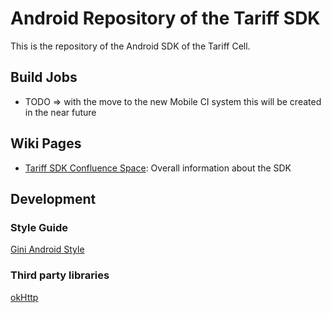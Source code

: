 # Android Repository of the Tariff SDK
This is the repository of the Android SDK of the Tariff Cell.

## <a name="build_jobs"/>Build Jobs
* TODO => with the move to the new Mobile CI system this will be created in the near future

## <a name="wiki_space"/>Wiki Pages
* [Tariff SDK Confluence Space](https://wiki.i.gini.net/display/TARIFF/Mobile+SDK): Overall information about the SDK

## <a name="development"/>Development
### Style Guide
[Gini Android Style](https://wiki.i.gini.net/display/DEV/Android+Code+Style+Guidelines)

### Third party libraries
[okHttp](http://square.github.io/okhttp/)
